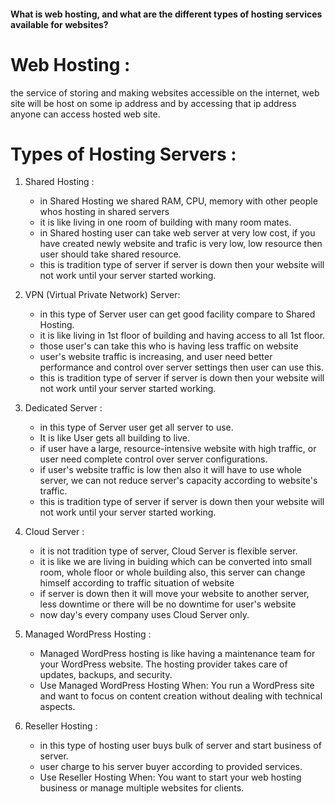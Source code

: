 #### What is web hosting, and what are the different types of hosting services available for websites?

# Web Hosting :

the service of storing and making websites accessible on the internet, web site will be host on some ip address and by accessing that ip address anyone can access hosted web site.

# Types of Hosting Servers :

1. Shared Hosting :

   - in Shared Hosting we shared RAM, CPU, memory with other people whos hosting in shared servers
   - it is like living in one room of building with many room mates.
   - in Shared hosting user can take web server at very low cost, if you have created newly website and trafic is very low, low resource then user should take shared resource.
   - this is tradition type of server if server is down then your website will not work until your server started working.

2. VPN (Virtual Private Network) Server:

   - in this type of Server user can get good facility compare to Shared Hosting.
   - it is like living in 1st floor of building and having access to all 1st floor.
   - those user's can take this who is having less traffic on website
   - user's website traffic is increasing, and user need better performance and control over server settings then user can use this.
   - this is tradition type of server if server is down then your website will not work until your server started working.

3. Dedicated Server :

   - in this type of Server user get all server to use.
   - It is like User gets all building to live.
   - if user have a large, resource-intensive website with high traffic, or user need complete control over server configurations.
   - if user's website traffic is low then also it will have to use whole server, we can not reduce server's capacity according to website's traffic.
   - this is tradition type of server if server is down then your website will not work until your server started working.

4. Cloud Server :

   - it is not tradition type of server, Cloud Server is flexible server.
   - it is like we are living in buiding which can be converted into small room, whole floor or whole building also, this server can change himself according to traffic situation of website
   - if server is down then it will move your website to another server, less downtime or there will be no downtime for user's website
   - now day's every company uses Cloud Server only.

5. Managed WordPress Hosting :

   - Managed WordPress hosting is like having a maintenance team for your WordPress website. The hosting provider takes care of updates, backups, and security.
   - Use Managed WordPress Hosting When: You run a WordPress site and want to focus on content creation without dealing with technical aspects.

6. Reseller Hosting :
   - in this type of hosting user buys bulk of server and start business of server.
   - user charge to his server buyer according to provided services.
   - Use Reseller Hosting When: You want to start your web hosting business or manage multiple websites for clients.

